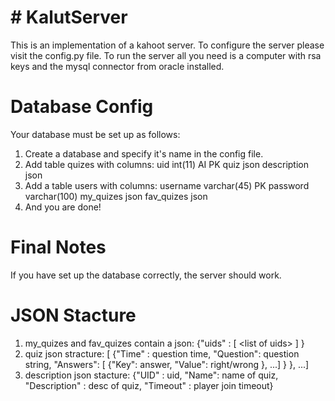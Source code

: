 # # KalutServer
This is an implementation of a kahoot server.
To configure the server please visit the config.py file.
To run the server all you need is a computer with rsa keys and the mysql connector from oracle installed.
# Database Config
Your database must be set up as follows:
1. Create a database and specify it's name in the config file.
2. Add table quizes with columns:
   uid int(11) AI PK
   quiz json
   description json
3. Add a table users with columns:
   username varchar(45) PK
   password varchar(100)
   my_quizes json
   fav_quizes json
4. And you are done!
# Final Notes
If you have set up the database correctly, the server should work.
# JSON Stacture
1. my_quizes and fav_quizes contain a json: {"uids" : [ \<list of uids> ] }
2. quiz json stracture: [ {"Time" : question time, "Question": question string, "Answers": [ {"Key": answer, "Value": right/wrong }, ...] } }, ...]
3. description json stacture: {"UID" : uid, "Name": name of quiz, "Description" : desc of quiz, "Timeout" : player join timeout}
